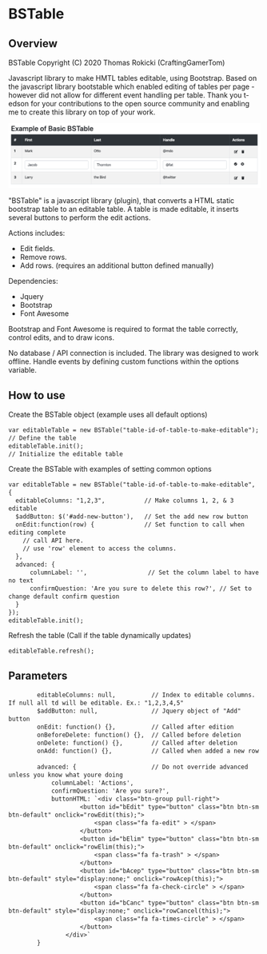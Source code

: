# BSTable

## Overview

BSTable Copyright (C) 2020 Thomas Rokicki (CraftingGamerTom)

Javascript library to make HMTL tables editable, using Bootstrap. Based on the javascript library bootstable which enabled editing of tables per page - however did not allow for different event handling per table.
Thank you t-edson for your contributions to the open source community and enabling me to create this library on top of your work.

![BSTable](https://github.com/CraftingGamerTom/bstable/blob/master/bstable.png?raw=true "BSTable")

"BSTable" is a javascript library (plugin), that converts a HTML static bootstrap table to an editable table. 
A table is made editable, it inserts several buttons to perform the edit actions.

Actions includes:

* Edit fields.
* Remove rows.
* Add rows. (requires an additional button defined manually)

Dependencies:

* Jquery
* Bootstrap
* Font Awesome

Bootstrap and Font Awesome is required to format the table correctly, control edits, and to draw icons.

No database / API connection is included. The library was designed to work offline. Handle events by defining custom functions within the options variable.

## How to use

Create the BSTable object (example uses all default options)

    var editableTable = new BSTable("table-id-of-table-to-make-editable");  // Define the table
    editableTable.init();                                                   // Initialize the editable table

Create the BSTable with examples of setting common options

    var editableTable = new BSTable("table-id-of-table-to-make-editable", {
      editableColumns: "1,2,3",           // Make columns 1, 2, & 3 editable
      $addButton: $('#add-new-button'),   // Set the add new row button
      onEdit:function(row) {              // Set function to call when editing complete
        // call API here.
        // use 'row' element to access the columns.
      },
      advanced: {                         
          columnLabel: '',                 // Set the column label to have no text
          confirmQuestion: 'Are you sure to delete this row?', // Set to change default confirm question
      }
    });
    editableTable.init();

Refresh the table (Call if the table dynamically updates)

    editableTable.refresh();

## Parameters

            editableColumns: null,          // Index to editable columns. If null all td will be editable. Ex.: "1,2,3,4,5"
            $addButton: null,               // Jquery object of "Add" button
            onEdit: function() {},          // Called after edition
            onBeforeDelete: function() {},  // Called before deletion
            onDelete: function() {},        // Called after deletion
            onAdd: function() {},           // Called when added a new row
            
            advanced: {                     // Do not override advanced unless you know what youre doing
                columnLabel: 'Actions',
                confirmQuestion: 'Are you sure?',
                buttonHTML: `<div class="btn-group pull-right">
                        <button id="bEdit" type="button" class="btn btn-sm btn-default" onclick="rowEdit(this);">
                            <span class="fa fa-edit" > </span>
                        </button>
                        <button id="bElim" type="button" class="btn btn-sm btn-default" onclick="rowElim(this);">
                            <span class="fa fa-trash" > </span>
                        </button>
                        <button id="bAcep" type="button" class="btn btn-sm btn-default" style="display:none;" onclick="rowAcep(this);">
                            <span class="fa fa-check-circle" > </span>
                        </button>
                        <button id="bCanc" type="button" class="btn btn-sm btn-default" style="display:none;" onclick="rowCancel(this);">
                            <span class="fa fa-times-circle" > </span>
                        </button>
                    </div>`
            }
